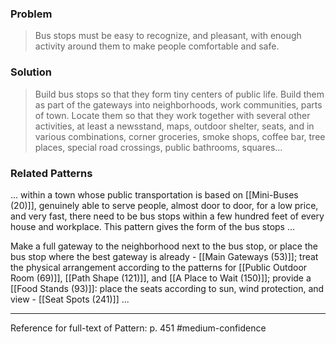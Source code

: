 ### Problem
>Bus stops must be easy to recognize, and pleasant, with enough activity around them to make people comfortable and safe.

### Solution
>Build bus stops so that they form tiny centers of public life. Build them as part of the gateways into neighborhoods, work communities, parts of town. Locate them so that they work together with several other activities, at least a newsstand, maps, outdoor shelter, seats, and in various combinations, corner groceries, smoke shops, coffee bar, tree places, special road crossings, public bathrooms, squares…

### Related Patterns
... within a town whose public transportation is based on [[Mini-Buses (20)]], genuinely able to serve people, almost door to door, for a low price, and very fast, there need to be bus stops within a few hundred feet of every house and workplace. This pattern gives the form of the bus stops ...

Make a full gateway to the neighborhood next to the bus stop, or place the bus stop where the best gateway is already - [[Main Gateways (53)]]; treat the physical arrangement according to the patterns for [[Public Outdoor Room (69)]], [[Path Shape (121)]], and [[A Place to Wait (150)]]; provide a [[Food Stands (93)]]: place the seats according to sun, wind protection, and view - [[Seat Spots (241)]] ...

---
Reference for full-text of Pattern: p. 451 #medium-confidence 